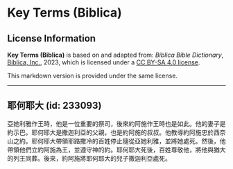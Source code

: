# Key Terms (Biblica)

## License Information

**Key Terms (Biblica)** is based on and adapted from: _Biblica Bible Dictionary_, [Biblica, Inc.](https://www.biblica.com/), 2023, which is licensed under a [CC BY-SA 4.0 license](https://creativecommons.org/licenses/by-sa/4.0/legalcode.en).

This markdown version is provided under the same license.



--------------------------------

## 耶何耶大 (id: 233093)

亞她利雅作王時，他是一位重要的祭司，後來約阿施作王時也是如此。他的妻子是約示巴。耶何耶大是撒迦利亞的父親，也是約阿施的叔叔。他教導約阿施忠於西奈山之約。耶何耶大帶領耶路撒冷的百姓停止隨從亞她利雅，並將她處死。然後，他帶領他們立約阿施為王，並遵守神的約。耶何耶大死後，百姓尊敬他，將他與猶大的列王同葬。後來，約阿施將耶何耶大的兒子撒迦利亞處死。


